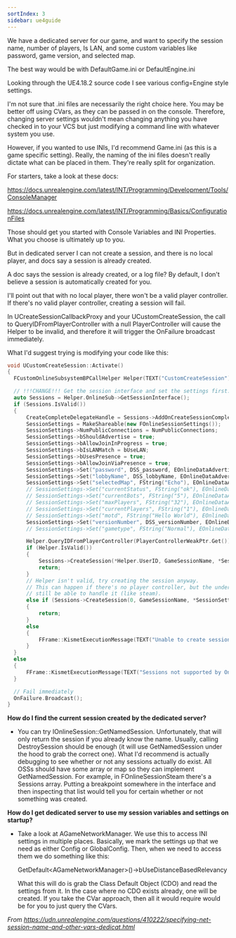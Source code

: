 ```yaml
---
sortIndex: 3
sidebar: ue4guide
---
```


We have a dedicated server for our game, and want to specify the session name, number of players, Is LAN, and some custom variables like password, game version, and selected map.

The best way would be with DefaultGame.ini or DefaultEngine.ini

Looking through the UE4.18.2 source code I see various config=Engine style settings.

I'm not sure that .ini files are necessarily the right choice here. You may be better off using CVars, as they can be passed in on the console. Therefore, changing server settings wouldn't mean changing anything you have checked in to your VCS but just modifying a command line with whatever system you use.

However, if you wanted to use INIs, I'd recommend Game.ini (as this is a game specific setting). Really, the naming of the ini files doesn't really dictate what can be placed in them. They're really split for organization.

For starters, take a look at these docs:

<https://docs.unrealengine.com/latest/INT/Programming/Development/Tools/ConsoleManager>

<https://docs.unrealengine.com/latest/INT/Programming/Basics/ConfigurationFiles>

Those should get you started with Console Variables and INI Properties. What you choose is ultimately up to you.

But in dedicated server I can not create a session, and there is no local player, and docs say a session is already created.

A doc says the session is already created, or a log file? By default, I don't believe a session is automatically created for you.

I'll point out that with no local player, there won't be a valid player controller. If there's no valid player controller, creating a session will fail.

In UCreateSessionCallbackProxy and your UCustomCreateSession, the call to QueryIDFromPlayerController with a null PlayerController will cause the Helper to be invalid, and therefore it will trigger the OnFailure broadcast immediately.

What I'd suggest trying is modifying your code like this:

```cpp
void UCustomCreateSession::Activate()
{
  FCustomOnlineSubsystemBPCallHelper Helper(TEXT("CustomCreateSession"), GEngine->GetWorldFromContextObject(WorldContextObject));

  // !!!CHANGE!!! Get the session interface and set the settings first.
  auto Sessions = Helper.OnlineSub->GetSessionInterface();
  if (Sessions.IsValid())
  {
      CreateCompleteDelegateHandle = Sessions->AddOnCreateSessionCompleteDelegate_Handle(CreateCompleteDelegate);
      SessionSettings = MakeShareable(new FOnlineSessionSettings());
      SessionSettings->NumPublicConnections = NumPublicConnections;
      SessionSettings->bShouldAdvertise = true;
      SessionSettings->bAllowJoinInProgress = true;
      SessionSettings->bIsLANMatch = bUseLAN;
      SessionSettings->bUsesPresence = true;
      SessionSettings->bAllowJoinViaPresence = true;
      SessionSettings->Set("password", DSS_password, EOnlineDataAdvertisementType::ViaOnlineService);
      SessionSettings->Set("lobbyName", DSS_lobbyName, EOnlineDataAdvertisementType::ViaOnlineService);
      SessionSettings->Set("selectedMap", FString("Echo"), EOnlineDataAdvertisementType::ViaOnlineService);
      // SessionSettings->Set("currentStatus", FString("ok"), EOnlineDataAdvertisementType::ViaOnlineService);
      // SessionSettings->Set("currentBots", FString("5"), EOnlineDataAdvertisementType::ViaOnlineService);
      // SessionSettings->Set("maxPlayers", FString("32"), EOnlineDataAdvertisementType::ViaOnlineService);
      // SessionSettings->Set("currentPlayers", FString("1"), EOnlineDataAdvertisementType::ViaOnlineService);
      // SessionSettings->Set("motd", FString("Hello World"), EOnlineDataAdvertisementType::ViaOnlineService);
      SessionSettings->Set("versionNumber", DSS_versionNumber, EOnlineDataAdvertisementType::ViaOnlineService);
      // SessionSettings->Set("gametype", FString("Normal"), EOnlineDataAdvertisementType::ViaOnlineService);

      Helper.QueryIDFromPlayerController(PlayerControllerWeakPtr.Get());
      if (Helper.IsValid())
      {
          Sessions->CreateSession(*Helper.UserID, GameSessionName, *SessionSettings);
          return;
      }
      // Helper isn't valid, try creating the session anyway.
      // This can happen if there's no player controller, but the underlying OSS may
      // still be able to handle it (like steam).
      else if (Sessions->CreateSession(0, GameSessionName, *SessionSettings))
      {
          return;
      }
      else
      {
          FFrame::KismetExecutionMessage(TEXT("Unable to create session."), ELogVerbosity::Warning);
      }
  }
  else
  {
      FFrame::KismetExecutionMessage(TEXT("Sessions not supported by Online Subsystem"), ELogVerbosity::Warning);
  }

  // Fail immediately
  OnFailure.Broadcast();
}
```

**How do I find the current session created by the dedicated server?**

- You can try IOnlineSession::GetNamedSession. Unfortunately, that will only return the session if you already know the name. Usually, calling DestroySession should be enough (it will use GetNamedSession under the hood to grab the correct one).
  What I'd recommend is actually debugging to see whether or not any sessions actually do exist. All OSSs should have some array or map so they can implement GetNamedSession. For example, in FOnlineSessionSteam there's a Sessions array. Putting a breakpoint somewhere in the interface and then inspecting that list would tell you for certain whether or not something was created.

**How do I get dedicated server to use my session variables and settings on startup?**

- Take a look at AGameNetworkManager. We use this to access INI settings in multiple places. Basically, we mark the settings up that we need as either Config or GlobalConfig. Then, when we need to access them we do something like this:

  GetDefault&lt;AGameNetworkManager>()->bUseDistanceBasedRelevancy

  What this will do is grab the Class Default Object (CDO) and read the settings from it. In the case where no CDO exists already, one will be created.
  If you take the CVar approach, then all it would require would be for you to just query the CVars.

*From <https://udn.unrealengine.com/questions/410222/specifying-net-session-name-and-other-vars-dedicat.html>*
